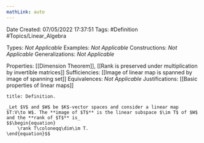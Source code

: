 ```yaml
---
mathLink: auto
---
```


<div class="topSpace"></div>

Date Created: 07/05/2022 17:37:51
Tags: #Definition #Topics/Linear_Algebra

Types: _Not Applicable_
Examples: _Not Applicable_
Constructions: _Not Applicable_
Generalizations: _Not Applicable_

Properties: [[Dimension Theorem]], [[Rank is preserved under multiplication by invertible matrices]]
Sufficiencies: [[Image of linear map is spanned by image of spanning set]]
Equivalences: _Not Applicable_
Justifications: [[Basic properties of linear maps]]

``` ad-Definition
title: Definition.

_Let $V$ and $W$ be $K$-vector spaces and consider a linear map $T:V\to W$. The **image of $T$** is the linear subspace $\im T$ of $W$ and the **rank of $T$** is_
$$\begin{equation}
    \rank T\coloneqq\dim\im T.
\end{equation}$$

```
